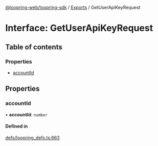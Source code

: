 [@loopring-web/loopring-sdk](../README.md) / [Exports](../modules.md) / GetUserApiKeyRequest

# Interface: GetUserApiKeyRequest

## Table of contents

### Properties

- [accountId](GetUserApiKeyRequest.md#accountid)

## Properties

### accountId

• **accountId**: `number`

#### Defined in

[defs/loopring_defs.ts:663](https://github.com/Loopring/loopring_sdk/blob/acbd5a2/src/defs/loopring_defs.ts#L663)
